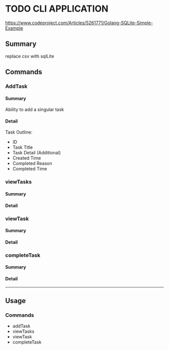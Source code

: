 # TODO CLI APPLICATION
https://www.codeproject.com/Articles/5261771/Golang-SQLite-Simple-Example
## Summary
replace csv with sqlLite
## Commands

### AddTask
#### Summary
Ability to add a singular task
#### Detail
Task Outline:
- ID
- Task Title
- Task Detail (Additional)
- Created Time
- Completed Reason
- Completed Time


### viewTasks
#### Summary
#### Detail

### viewTask
#### Summary
#### Detail

### completeTask
#### Summary
#### Detail


--------

## Usage

### Commands
- addTask
- viewTasks
- viewTask
- completeTask
